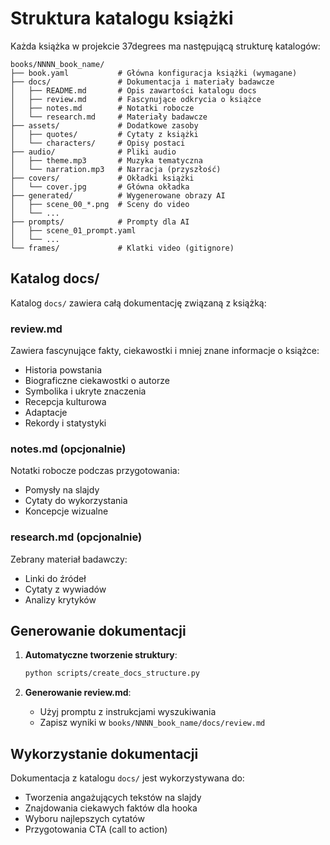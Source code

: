 # Struktura katalogu książki

Każda książka w projekcie 37degrees ma następującą strukturę katalogów:

```
books/NNNN_book_name/
├── book.yaml           # Główna konfiguracja książki (wymagane)
├── docs/               # Dokumentacja i materiały badawcze
│   ├── README.md       # Opis zawartości katalogu docs
│   ├── review.md       # Fascynujące odkrycia o książce
│   ├── notes.md        # Notatki robocze
│   └── research.md     # Materiały badawcze
├── assets/             # Dodatkowe zasoby
│   ├── quotes/         # Cytaty z książki
│   └── characters/     # Opisy postaci
├── audio/              # Pliki audio
│   ├── theme.mp3       # Muzyka tematyczna
│   └── narration.mp3   # Narracja (przyszłość)
├── covers/             # Okładki książki
│   └── cover.jpg       # Główna okładka
├── generated/          # Wygenerowane obrazy AI
│   ├── scene_00_*.png  # Sceny do video
│   └── ...
├── prompts/            # Prompty dla AI
│   ├── scene_01_prompt.yaml
│   └── ...
└── frames/             # Klatki video (gitignore)
```

## Katalog docs/

Katalog `docs/` zawiera całą dokumentację związaną z książką:

### review.md
Zawiera fascynujące fakty, ciekawostki i mniej znane informacje o książce:
- Historia powstania
- Biograficzne ciekawostki o autorze
- Symbolika i ukryte znaczenia
- Recepcja kulturowa
- Adaptacje
- Rekordy i statystyki

### notes.md (opcjonalnie)
Notatki robocze podczas przygotowania:
- Pomysły na slajdy
- Cytaty do wykorzystania
- Koncepcje wizualne

### research.md (opcjonalnie)
Zebrany materiał badawczy:
- Linki do źródeł
- Cytaty z wywiadów
- Analizy krytyków

## Generowanie dokumentacji

1. **Automatyczne tworzenie struktury**:
   ```bash
   python scripts/create_docs_structure.py
   ```

2. **Generowanie review.md**:
   - Użyj promptu z instrukcjami wyszukiwania
   - Zapisz wyniki w `books/NNNN_book_name/docs/review.md`

## Wykorzystanie dokumentacji

Dokumentacja z katalogu `docs/` jest wykorzystywana do:
- Tworzenia angażujących tekstów na slajdy
- Znajdowania ciekawych faktów dla hooka
- Wyboru najlepszych cytatów
- Przygotowania CTA (call to action)